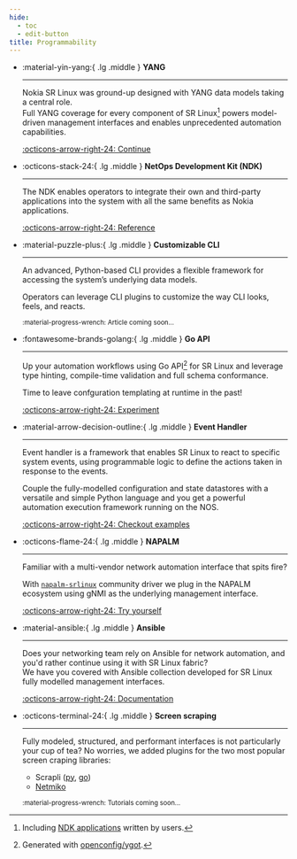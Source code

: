 ```yaml
---
hide:
  - toc
  - edit-button
title: Programmability
---
```


<style>
  .md-content__button {
    display: none;
  }
</style>

<div class="grid cards" markdown>

- :material-yin-yang:{ .lg .middle } **YANG**

    ---

    Nokia SR Linux was ground-up designed with YANG data models taking a central role.  
    Full YANG coverage for every component of SR Linux[^1] powers model-driven management interfaces and enables unprecedented automation capabilities.

    [:octicons-arrow-right-24: Continue](../yang/index.md)

- :octicons-stack-24:{ .lg .middle } **NetOps Development Kit (NDK)**

    ---

    The NDK enables operators to integrate their own and third-party applications into the system with all the same benefits as Nokia applications.

    [:octicons-arrow-right-24: Reference](../ndk/index.md)

- :material-puzzle-plus:{ .lg .middle } **Customizable CLI**

    ---

    An advanced, Python-based CLI provides a flexible framework for accessing the system’s underlying data models.

    Operators can leverage CLI plugins to customize the way CLI looks, feels, and reacts.

    <small>:material-progress-wrench: Article coming soon...</small>

- :fontawesome-brands-golang:{ .lg .middle } **Go API**

    ---

    Up your automation workflows using Go API[^2] for SR Linux and leverage type hinting, compile-time validation and full schema conformance.

    Time to leave confguration templating at runtime in the past!

    [:octicons-arrow-right-24: Experiment](https://github.com/srl-labs/ygotsrl)

- :material-arrow-decision-outline:{ .lg .middle } **Event Handler**

    ---

    Event handler is a framework that enables SR Linux to react to specific system events, using programmable logic to define the actions taken in response to the events.

    Couple the fully-modelled configuration and state datastores with a versatile and simple Python language and you get a powerful automation execution framework running on the NOS.

    [:octicons-arrow-right-24: Checkout examples](../blog/tags.md#event-handler)

- :octicons-flame-24:{ .lg .middle } **NAPALM**

    ---

    Familiar with a multi-vendor network automation interface that spits fire?

    With [`napalm-srlinux`](https://github.com/napalm-automation-community/napalm-srlinux) community driver we plug in the NAPALM ecosystem using gNMI as the underlying management interface.

    [:octicons-arrow-right-24: Try yourself](https://github.com/napalm-automation-community/napalm-srlinux)

- :material-ansible:{ .lg .middle } **Ansible**

    ---

    Does your networking team rely on Ansible for network automation, and you'd rather continue using it with SR Linux fabric?  
    We have you covered with Ansible collection developed for SR Linux fully modelled management interfaces.

    [:octicons-arrow-right-24: Documentation](../ansible/index.md)

- :octicons-terminal-24:{ .lg .middle } **Screen scraping**

    ---

    Fully modeled, structured, and performant interfaces is not particularly your cup of tea? No worries, we added plugins for the two most popular screen craping libraries:

    <!-- markdownlint-disable MD007 -->

    - Scrapli ([py][scraplipy-srl], [go][scrapligo-srl])
    - [Netmiko][netmiko-srl]

    <!-- markdownlint-enable MD007 -->

    <small>:material-progress-wrench: Tutorials coming soon...</small>

</div>

[scraplipy-srl]: https://github.com/scrapli/scrapli_community/tree/main/scrapli_community/nokia/srlinux
[scrapligo-srl]: https://github.com/scrapli/scrapligo/blob/main/assets/platforms/nokia_srl.yaml
[netmiko-srl]: https://github.com/ktbyers/netmiko/blob/develop/netmiko/nokia/nokia_srl.py

[^1]: Including [NDK applications](../ndk/apps/index.md) written by users.
[^2]: Generated with [openconfig/ygot](https://github.com/openconfig/ygot).
